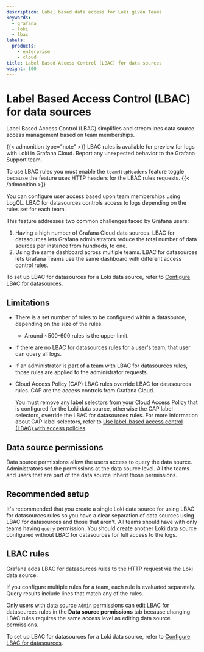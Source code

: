 ```yaml
---
description: Label based data access for Loki given Teams
keywords:
  - grafana
  - loki
  - lbac
labels:
  products:
    - enterprise
    - cloud
title: Label Based Access Control (LBAC) for data sources
weight: 100
---
```


# Label Based Access Control (LBAC) for data sources

Label Based Access Control (LBAC) simplifies and streamlines data source access management based on team memberships.

{{< admonition type="note" >}}
LBAC rules is available for preview for logs with Loki in Grafana Cloud.
Report any unexpected behavior to the Grafana Support team.

To use LBAC rules you must enable the `teamHttpHeaders` feature toggle because the feature uses HTTP headers for the LBAC rules requests.
{{< /admonition >}}

You can configure user access based upon team memberships using LogQL.
LBAC for datasources controls access to logs depending on the rules set for each team.

This feature addresses two common challenges faced by Grafana users:

1. Having a high number of Grafana Cloud data sources.
   LBAC for datasources lets Grafana administrators reduce the total number of data sources per instance from hundreds, to one.
1. Using the same dashboard across multiple teams.
   LBAC for datasources lets Grafana Teams use the same dashboard with different access control rules.

To set up LBAC for datasources for a Loki data source, refer to [Configure LBAC for datasources](https://grafana.com/docs/grafana/<GRAFANA_VERSION>/administration/data-source-management/teamlbac/configure-teamlbac-for-loki/).

## Limitations

- There is a set number of rules to be configured within a datasource, depending on the size of the rules.
  - Around ~500-600 rules is the upper limit.
- If there are no LBAC for datasources rules for a user's team, that user can query all logs.
- If an administrator is part of a team with LBAC for datasources rules, those rules are applied to the administrator requests.
- Cloud Access Policy (CAP) LBAC rules override LBAC for datasources rules.
  CAP are the access controls from Grafana Cloud.

  You must remove any label selectors from your Cloud Access Policy that is configured for the Loki data source, otherwise the CAP label selectors, override the LBAC for datasources rules.
  For more information about CAP label selectors, refer to [Use label-based access control (LBAC) with access policies](https://grafana.com/docs/grafana-cloud/account-management/authentication-and-permissions/access-policies/label-access-policies/).

## Data source permissions

Data source permissions allow the users access to query the data source.
Administrators set the permissions at the data source level.
All the teams and users that are part of the data source inherit those permissions.

## Recommended setup

It's recommended that you create a single Loki data source for using LBAC for datasources rules so you have a clear separation of data sources using LBAC for datasources and those that aren't.
All teams should have with only teams having `query` permission.
You should create another Loki data source configured without LBAC for datasources for full access to the logs.

## LBAC rules

Grafana adds LBAC for datasources rules to the HTTP request via the Loki data source.

If you configure multiple rules for a team, each rule is evaluated separately.
Query results include lines that match any of the rules.

Only users with data source `Admin` permissions can edit LBAC for datasources rules in the **Data source permissions** tab because changing LBAC rules requires the same access level as editing data source permissions.

To set up LBAC for datasources for a Loki data source, refer to [Configure LBAC for datasources](https://grafana.com/docs/grafana/<GRAFANA_VERSION>/administration/data-source-management/teamlbac/configure-teamlbac-for-loki/).
